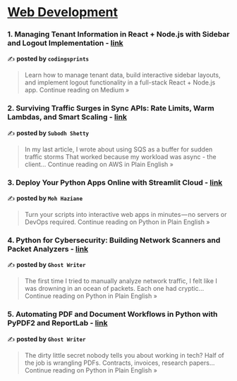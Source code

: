 
<h1><a href=https://medium.com/tag/web-development/recommended target="_blank" rel="noopener noreferrer">Web Development</a></h1>
<h3>1. Managing Tenant Information in React + Node.js with Sidebar and Logout Implementation - <a href="https://codingsprints.medium.com/managing-tenant-information-in-react-node-js-with-sidebar-and-logout-implementation-1a0172397773?source=rss------web_development-5" target="_blank" rel="noopener noreferrer">link</a></h3>

✍️ **posted by `codingsprints`**

<blockquote>Learn how to manage tenant data, build interactive sidebar layouts, and implement logout functionality in a full-stack React + Node.js app.
Continue reading on Medium »</blockquote>

<h3>2. Surviving Traffic Surges in Sync APIs: Rate Limits, Warm Lambdas, and Smart Scaling - <a href="https://aws.plainenglish.io/surviving-traffic-surges-in-sync-apis-rate-limits-warm-lambdas-and-smart-scaling-d04488ad94db?source=rss------web_development-5" target="_blank" rel="noopener noreferrer">link</a></h3>

✍️ **posted by `Subodh Shetty`**

<blockquote>In my last article, I wrote about using SQS as a buffer for sudden traffic storms That worked because my workload was async - the client…
Continue reading on AWS in Plain English »</blockquote>

<h3>3. Deploy Your Python Apps Online with Streamlit Cloud - <a href="https://python.plainenglish.io/deploy-your-python-apps-online-with-streamlit-cloud-52a36ea3e0fc?source=rss------web_development-5" target="_blank" rel="noopener noreferrer">link</a></h3>

✍️ **posted by `Moh Haziane`**

<blockquote>Turn your scripts into interactive web apps in minutes — no servers or DevOps required.
Continue reading on Python in Plain English »</blockquote>

<h3>4. Python for Cybersecurity: Building Network Scanners and Packet Analyzers - <a href="https://python.plainenglish.io/python-for-cybersecurity-building-network-scanners-and-packet-analyzers-85c56820abf7?source=rss------web_development-5" target="_blank" rel="noopener noreferrer">link</a></h3>

✍️ **posted by `Ghost Writer`**

<blockquote>The first time I tried to manually analyze network traffic, I felt like I was drowning in an ocean of packets. Each one had cryptic…
Continue reading on Python in Plain English »</blockquote>

<h3>5. Automating PDF and Document Workflows in Python with PyPDF2 and ReportLab - <a href="https://python.plainenglish.io/automating-pdf-and-document-workflows-in-python-with-pypdf2-and-reportlab-c6bcf24a24d2?source=rss------web_development-5" target="_blank" rel="noopener noreferrer">link</a></h3>

✍️ **posted by `Ghost Writer`**

<blockquote>The dirty little secret nobody tells you about working in tech? Half of the job is wrangling PDFs. Contracts, invoices, research papers…
Continue reading on Python in Plain English »</blockquote>

